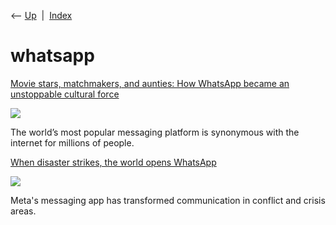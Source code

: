 <div class="nav">

⟵ [Up](index.html)  \|  [Index](index.html)

</div>

# whatsapp

<div class="cards">

<div class="card">

<div class="card-title">

[Movie stars, matchmakers, and aunties: How WhatsApp became an
unstoppable cultural
force](https://restofworld.org/2024/how-whatsapp-became-a-global-cultural-force/)

</div>

<div class="card-image">

[![](https://149346090.v2.pressablecdn.com/wp-content/uploads/2024/12/RoW_WhatsApp_Culture_FeaturedImage-1600x900.jpg)](https://restofworld.org/2024/how-whatsapp-became-a-global-cultural-force/)

</div>

The world’s most popular messaging platform is synonymous with the
internet for millions of people.

</div>

<div class="card">

<div class="card-title">

[When disaster strikes, the world opens
WhatsApp](https://restofworld.org/2024/whatsapp-lifeline-conflict-zone-natural-disaster/)

</div>

<div class="card-image">

[![](https://149346090.v2.pressablecdn.com/wp-content/uploads/2024/12/RoW_WhatsApp_SOS_FeaturedImage-1600x900.jpg)](https://restofworld.org/2024/whatsapp-lifeline-conflict-zone-natural-disaster/)

</div>

Meta's messaging app has transformed communication in conflict and
crisis areas.

</div>

</div>
